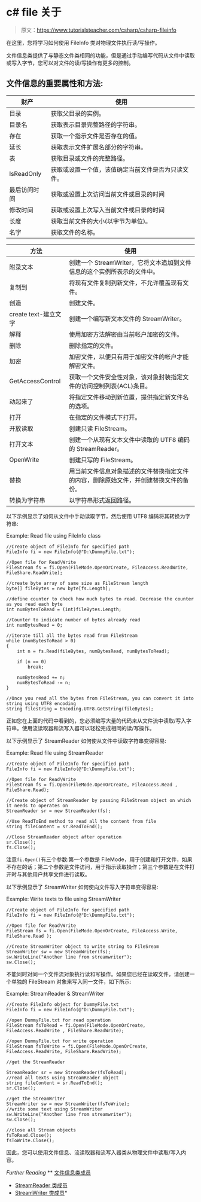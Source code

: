 # c# file 关于

> 原文：<https://www.tutorialsteacher.com/csharp/csharp-fileinfo>

在这里，您将学习如何使用 FileInfo 类对物理文件执行读/写操作。

文件信息类提供了与静态文件类相同的功能，但是通过手动编写代码从文件中读取或写入字节，您可以对文件的读/写操作有更多的控制。

## 文件信息的重要属性和方法:

| 财产 | 使用 |
| --- | --- |
| 目录 | 获取父目录的实例。 |
| 目录名 | 获取表示目录完整路径的字符串。 |
| 存在 | 获取一个指示文件是否存在的值。 |
| 延长 | 获取表示文件扩展名部分的字符串。 |
| 表 | 获取目录或文件的完整路径。 |
| IsReadOnly | 获取或设置一个值，该值确定当前文件是否为只读文件。 |
| 最后访问时间 | 获取或设置上次访问当前文件或目录的时间 |
| 修改时间 | 获取或设置上次写入当前文件或目录的时间 |
| 长度 | 获取当前文件的大小(以字节为单位)。 |
| 名字 | 获取文件的名称。 |

| 方法 | 使用 |
| --- | --- |
| 附录文本 | 创建一个 StreamWriter，它将文本追加到文件信息的这个实例所表示的文件中。 |
| 复制到 | 将现有文件复制到新文件，不允许覆盖现有文件。 |
| 创造 | 创建文件。 |
| create text-建立文字 | 创建一个编写新文本文件的 StreamWriter。 |
| 解释 | 使用加密方法解密由当前帐户加密的文件。 |
| 删除 | 删除指定的文件。 |
| 加密 | 加密文件，以便只有用于加密文件的帐户才能解密文件。 |
| GetAccessControl | 获取一个文件安全性对象，该对象封装指定文件的访问控制列表(ACL)条目。 |
| 动起来了 | 将指定文件移动到新位置，提供指定新文件名的选项。 |
| 打开 | 在指定的文件模式下打开。 |
| 开放读取 | 创建只读 FileStream。 |
| 打开文本 | 创建一个从现有文本文件中读取的 UTF8 编码的 StreamReader。 |
| OpenWrite | 创建只写的 FileStream。 |
| 替换 | 用当前文件信息对象描述的文件替换指定文件的内容，删除原始文件，并创建替换文件的备份。 |
| 转换为字符串 | 以字符串形式返回路径。 |

以下示例显示了如何从文件中手动读取字节，然后使用 UTF8 编码将其转换为字符串:

Example: Read file using FileInfo class

```
//Create object of FileInfo for specified path 
FileInfo fi = new FileInfo(@"D:\DummyFile.txt");

//Open file for Read\Write
FileStream fs = fi.Open(FileMode.OpenOrCreate, FileAccess.ReadWrite, FileShare.ReadWrite); 

//create byte array of same size as FileStream length
byte[] fileBytes = new byte[fs.Length];

//define counter to check how much bytes to read. Decrease the counter as you read each byte
int numBytesToRead = (int)fileBytes.Length;

//Counter to indicate number of bytes already read
int numBytesRead = 0;

//iterate till all the bytes read from FileStream
while (numBytesToRead > 0)
{
    int n = fs.Read(fileBytes, numBytesRead, numBytesToRead);

    if (n == 0)
        break;

    numBytesRead += n;
    numBytesToRead -= n;
}

//Once you read all the bytes from FileStream, you can convert it into string using UTF8 encoding
string filestring = Encoding.UTF8.GetString(fileBytes); 
```

正如您在上面的代码中看到的，您必须编写大量的代码来从文件流中读取/写入字符串。使用流读取器和流写入器可以轻松完成相同的读/写操作。

以下示例显示了 StreamReader 如何使从文件中读取字符串变得容易:

Example: Read file using StreamReader

```
//Create object of FileInfo for specified path 
FileInfo fi = new FileInfo(@"D:\DummyFile.txt");

//Open file for Read\Write
FileStream fs = fi.Open(FileMode.OpenOrCreate, FileAccess.Read , FileShare.Read); 

//Create object of StreamReader by passing FileStream object on which it needs to operates on
StreamReader sr = new StreamReader(fs);

//Use ReadToEnd method to read all the content from file
string fileContent = sr.ReadToEnd();

//Close StreamReader object after operation
sr.Close();
fs.Close(); 
```

注意`fi.Open()`有三个参数:第一个参数是 FileMode，用于创建和打开文件，如果不存在的话；第二个参数是文件访问，用于指示读取操作；第三个参数是在文件打开时与其他用户共享文件进行读取。

以下示例显示了 StreamWriter 如何使向文件写入字符串变得容易:

Example: Write texts to file using StreamWriter

```
//Create object of FileInfo for specified path 
FileInfo fi = new FileInfo(@"D:\DummyFile.txt");

//Open file for Read\Write
FileStream fs = fi.Open(FileMode.OpenOrCreate, FileAccess.Write, FileShare.Read ); 

//Create StreamWriter object to write string to FileSream
StreamWriter sw = new StreamWriter(fs);
sw.WriteLine("Another line from streamwriter");
sw.Close(); 
```

不能同时对同一个文件流对象执行读和写操作。如果您已经在读取文件，请创建一个单独的 FileStream 对象来写入同一文件，如下所示:

Example: StreamReader & StreamWriter

```
//Create FileInfo object for DummyFile.txt
FileInfo fi = new FileInfo(@"D:\DummyFile.txt");

//open DummyFile.txt for read operation
FileStream fsToRead = fi.Open(FileMode.OpenOrCreate, FileAccess.ReadWrite , FileShare.ReadWrite); 

//open DummyFile.txt for write operation
FileStream fsToWrite = fi.Open(FileMode.OpenOrCreate, FileAccess.ReadWrite, FileShare.ReadWrite); 

//get the StreamReader

StreamReader sr = new StreamReader(fsToRead);
//read all texts using StreamReader object
string fileContent = sr.ReadToEnd();
sr.Close();

//get the StreamWriter
StreamWriter sw = new StreamWriter(fsToWrite);
//write some text using StreamWriter
sw.WriteLine("Another line from streamwriter");
sw.Close();

//close all Stream objects
fsToRead.Close();
fsToWrite.Close(); 
```

因此，您可以使用文件信息、流读取器和流写入器类从物理文件中读取/写入内容。

*Further Reading* **   [文件信息类成员](https://msdn.microsoft.com/en-us/library/system.io.fileinfo(v=vs.110).aspx)
*   [StreamReader 类成员](https://msdn.microsoft.com/en-us/library/system.io.streamreader(v=vs.110).aspx)
*   [StreamWriter 类成员](https://msdn.microsoft.com/en-us/library/system.io.stringwriter(v=vs.110).aspx)*